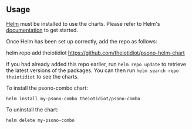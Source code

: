 ## Usage

[Helm](https://helm.sh) must be installed to use the charts.  Please refer to
Helm's [documentation](https://helm.sh/docs) to get started.

Once Helm has been set up correctly, add the repo as follows:

  helm repo add theiotidiot https://github.com/theiotidiot/psono-helm-chart

If you had already added this repo earlier, run `helm repo update` to retrieve
the latest versions of the packages.  You can then run `helm search repo
theiotidiot` to see the charts.

To install the psono-combo chart:

    helm install my-psono-combo theiotidiot/psono-combo

To uninstall the chart:

    helm delete my-psono-combo